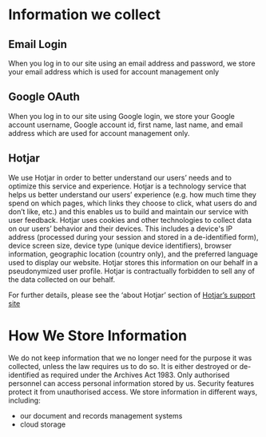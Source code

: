 # Information we collect

## Email Login

When you log in to our site using an email address and password, we store your email address which is used for account management only

## Google OAuth

When you log in to our site using Google login, we store your Google account username, Google account id, first name, last name, and email address which are used for account management only.

## Hotjar

We use Hotjar in order to better understand our users’ needs and to optimize this service and experience. Hotjar is a technology service that helps us better understand our users’ experience (e.g. how much time they spend on which pages, which links they choose to click, what users do and don’t like, etc.) and this enables us to build and maintain our service with user feedback. Hotjar uses cookies and other technologies to collect data on our users’ behavior and their devices. This includes a device's IP address (processed during your session and stored in a de-identified form), device screen size, device type (unique device identifiers), browser information, geographic location (country only), and the preferred language used to display our website. Hotjar stores this information on our behalf in a pseudonymized user profile. Hotjar is contractually forbidden to sell any of the data collected on our behalf.

For further details, please see the ‘about Hotjar’ section of [Hotjar’s support site](https://help.hotjar.com/hc/en-us/categories/115001323967-About-Hotjar)

# How We Store Information

We do not keep information that we no longer need for the purpose it was collected, unless the law requires us to do so. It is either destroyed or de-identified as required under the Archives Act 1983. Only authorised personnel can access personal information stored by us.
Security features protect it from unauthorised access. We store information in different ways, including:

- our document and records management systems
- cloud storage
